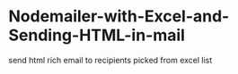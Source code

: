 # Nodemailer-with-Excel-and-Sending-HTML-in-mail
send html rich email to recipients picked from excel list
